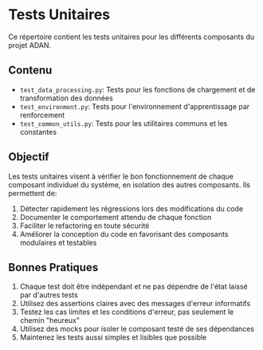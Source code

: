 # Tests Unitaires

Ce répertoire contient les tests unitaires pour les différents composants du projet ADAN.

## Contenu

* `test_data_processing.py`: Tests pour les fonctions de chargement et de transformation des données
* `test_environment.py`: Tests pour l'environnement d'apprentissage par renforcement
* `test_common_utils.py`: Tests pour les utilitaires communs et les constantes

## Objectif

Les tests unitaires visent à vérifier le bon fonctionnement de chaque composant individuel du système, en isolation des autres composants. Ils permettent de:

1. Détecter rapidement les régressions lors des modifications du code
2. Documenter le comportement attendu de chaque fonction
3. Faciliter le refactoring en toute sécurité
4. Améliorer la conception du code en favorisant des composants modulaires et testables

## Bonnes Pratiques

1. Chaque test doit être indépendant et ne pas dépendre de l'état laissé par d'autres tests
2. Utilisez des assertions claires avec des messages d'erreur informatifs
3. Testez les cas limites et les conditions d'erreur, pas seulement le chemin "heureux"
4. Utilisez des mocks pour isoler le composant testé de ses dépendances
5. Maintenez les tests aussi simples et lisibles que possible
